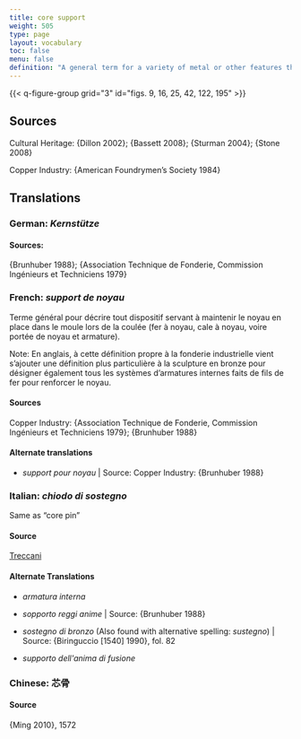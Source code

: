 ```yaml
---
title: core support
weight: 505
type: page
layout: vocabulary
toc: false
menu: false
definition: "A general term for a variety of metal or other features that reinforce or support the core during the casting process. This term is used in different ways depending on the context. In industry, it is applied to metal inserts or spacers that hold the core in place during the pour; therefore, %%core pins%%, %%chaplets%%, and %%mold extensions%% are examples of core supports. In cultural contexts, the term is applied to internal wires or rods that help strengthen the core during assembly of the casting model and/or during the pour. Generally reserved for smaller wires in projecting limbs, or wires and rods used to strengthen joints between separately molded wax sections in the indirect lost-wax process. For clarity, when the second definition is intended, the term “internal core support” should be used."
---
```


{{< q-figure-group grid="3" id="figs. 9, 16, 25, 42, 122, 195" >}}

## Sources

Cultural Heritage: {Dillon 2002}; {Bassett 2008}; {Sturman 2004}; {Stone 2008}

Copper Industry: {American Foundrymen’s Society 1984}

## Translations

<div class="accordion">

### **German**: *Kernstütze*

#### Sources:

{Brunhuber 1988}; {Association Technique de Fonderie, Commission Ingénieurs et Techniciens 1979}

### **French**: *support de noyau*

Terme général pour décrire tout dispositif servant à maintenir le noyau en place dans le moule lors de la coulée (fer à noyau, cale à noyau, voire portée de noyau et armature).

<div class="backmatter">
Note: En anglais, à cette définition propre à la fonderie industrielle vient s’ajouter une définition plus particulière à la sculpture en bronze pour désigner également tous les systèmes d’armatures internes faits de fils de fer pour renforcer le noyau.
</div>

#### Sources

Copper Industry: {Association Technique de Fonderie, Commission Ingénieurs et Techniciens 1979}; {Brunhuber 1988}

#### Alternate translations

- *support pour noyau* | Source: Copper Industry: {Brunhuber 1988}

### **Italian**: *chiodo di sostegno*

Same as “core pin”

#### Source

[Treccani](https://www.treccani.it/enciclopedia/fusione_%28Enciclopedia-Italiana%29/)

#### Alternate Translations

- *armatura interna*

- *sopporto reggi anime* | Source: {Brunhuber 1988}

- *sostegno di bronzo* (Also found with alternative spelling: *sustegno*) | Source: {Biringuccio [1540] 1990}, fol. 82

- *supporto dell'anima di fusione*

### **Chinese**: 芯骨

#### Source

{Ming 2010}, 1572

</div>
